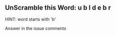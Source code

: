 UnScramble this Word: u b l d e b r
----------

HINT: word starts with 'b'

Answer in the issue comments
